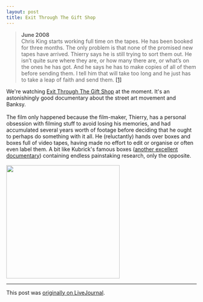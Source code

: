 ```yaml
---
layout: post
title: Exit Through The Gift Shop
---
```


<div class="entry-item s2-entrytext"><blockquote><b>June 2008</b><br/>Chris King starts working full time on the tapes. He has been booked for three months. The only problem is that none of the promised new tapes have arrived. Thierry says he is still trying to sort them out. He isn’t quite sure where they are, or how many there are, or what’s on the ones he has got. And he says he has to make copies of all of them before sending them. I tell him that will take too long and he just has to take a leap of faith and send them. <a href="http://moviecitynews.com/2010/10/entering-the-gift-shop-pt-1-of-2/" rel="nofollow">[1]</a></blockquote>We're watching <a href="http://en.wikipedia.org/wiki/Exit_Through_the_Gift_Shop" rel="nofollow">Exit Through The Gift Shop</a> at the moment. It's an astonishingly good documentary about the street art movement and Banksy.<br/><br/>The film only happened because the film-maker, Thierry, has a personal obsession with filming stuff to avoid losing his memories, and had accumulated several years worth of footage before deciding that he ought to perhaps do something with it all. He (reluctantly) hands over boxes and boxes full of video tapes, having made no effort to edit or organise or often even label them. A bit like Kubrick's famous boxes (<a href="http://en.wikipedia.org/wiki/Stanley_Kubrick%27s_Boxes" rel="nofollow">another excellent documentary</a>) containing endless painstaking research, only the opposite.<br/><br/><a href="http://www.banksyfilm.com" rel="nofollow"><img src="http://www.banksyfilm.com/images/ettgsmonkey2.gif" width="300"/></a></div><p><hr></p><p>This post was <a href="http://ferkeltongs.livejournal.com/33527.html">originally on LiveJournal</a>.</p>